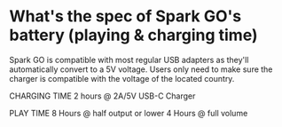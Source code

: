 # What's the spec of Spark GO's battery (playing & charging time)

Spark GO is compatible with most regular USB adapters as they'll automatically convert to a 5V voltage. Users only need to make sure the charger is compatible with the voltage of the located country.

CHARGING TIME 
2 hours @ 2A/5V USB-C Charger 

PLAY TIME 
8 Hours @ half output or lower
4 Hours @ full volume